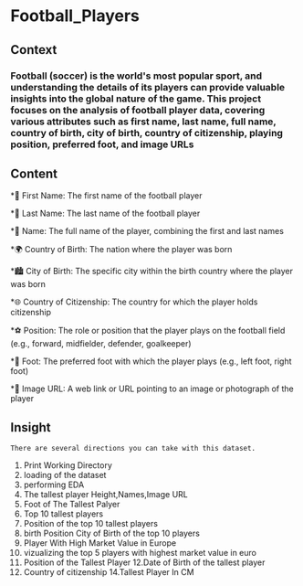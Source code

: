 # Football_Players
## Context
### Football (soccer) is the world's most popular sport, and understanding the details of its players can provide valuable insights into the global nature of the game. This project focuses on the analysis of football player data, covering various attributes such as first name, last name, full name, country of birth, city of birth, country of citizenship, playing position, preferred foot, and image URLs

## Content
*📝 First Name: The first name of the football player

*📝 Last Name: The last name of the football player

*📝 Name: The full name of the player, combining the first and last names

*🌍 Country of Birth: The nation where the player was born

*🏙️ City of Birth: The specific city within the birth country where the player was born

*🌐 Country of Citizenship: The country for which the player holds citizenship

*⚽️ Position: The role or position that the player plays on the football field (e.g., forward, midfielder, defender, goalkeeper)

*🦶 Foot: The preferred foot with which the player plays (e.g., left foot, right foot)

*📸 Image URL: A web link or URL pointing to an image or photograph of the player 

## Insight
    There are several directions you can take with this dataset.

   1. Print Working Directory
   2. loading of the dataset
   3. performing EDA
   4. The tallest player Height,Names,Image URL
   5. Foot of The Tallest Palyer
   6. Top 10 tallest players
   7. Position of the top 10 tallest players
   8. birth Position City of Birth of the top 10 players
   9. Player With High Market Value in Europe
   10. vizualizing the top 5 players with highest market value in euro
   11. Position of the Tallest Player
   12.Date of Birth of the tallest player
   13. Country of citizenship
   14.Tallest Player In CM
    
    
